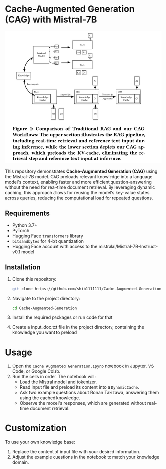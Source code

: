# Cache-Augmented Generation (CAG) with Mistral-7B
![Cache-Augmented Generation (CAG)](cag.png)

This repository demonstrates **Cache-Augmented Generation (CAG)** using the Mistral-7B model. CAG preloads relevant knowledge into a language model's context, enabling faster and more efficient question-answering without the need for real-time document retrieval. By leveraging dynamic caching, this approach allows for reusing the model's key-value states across queries, reducing the computational load for repeated questions.

## Requirements

- Python 3.7+
- PyTorch
- Hugging Face `transformers` library
- `bitsandbytes` for 4-bit quantization
- Hugging Face account with access to the mistralai/Mistral-7B-Instruct-v0.1 model

## Installation

1. Clone this repository:
   ```bash
   git clone https://github.com/shib1111111/Cache-Augmented-Generation.git
2. Navigate to the project directory:

    ```bash
    cd Cache-Augmented-Generation

3. Install the required packages or run code for that
4. Create a input_doc.txt file in the project directory, containing the knowledge you want to preload

# Usage

1. Open the `Cache Augmented Generation.ipynb` notebook in Jupyter, VS Code, or Google Colab.
2. Run the cells in order. The notebook will:
   - Load the Mistral model and tokenizer.
   - Read input file  and preload its content into a `DynamicCache`.
   - Ask two example questions about Ronan Takizawa, answering them using the cached knowledge.
   - Observe the model's responses, which are generated without real-time document retrieval.

# Customization

To use your own knowledge base:
1. Replace the content of input file with your desired information.
2. Adjust the example questions in the notebook to match your knowledge domain.

